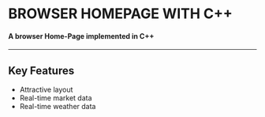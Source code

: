 # BROWSER HOMEPAGE WITH C++

#### A browser Home-Page implemented in C++

---

## Key Features
 - Attractive layout
 - Real-time market data
 - Real-time weather data
 